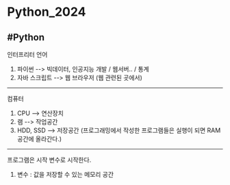 # Python_2024

#Python
-----------------------------------------------------
인터프리터 언어
1) 파이썬 --> 빅데이터, 인공지능 개발 / 웹서버.. / 통계
2) 자바 스크립트 --> 웹 브라우저 (웹 관련된 곳에서)
----------------------------------------------------
컴퓨터
1) CPU --> 연산장치
2) 램 --> 작업공간
3) HDD, SSD --> 저장공간
(프로그래밍에서 작성한 프로그램들은 실행이 되면 RAM 공간에 올라간다.)
----------------------------------------------------
프로그램은 시작 변수로 시작한다.
1) 변수 : 값을 저장할 수 있는 메모리 공간
